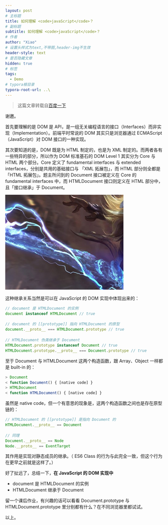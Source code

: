 ```yaml
---
layout: post
# 主标题
title: 如何理解 <code>javaScript</code>？
# 副标题
subtitle: 如何理解 <code>javaScript</code>？
# 作者
author: "Xiao"
# 设置头样式为text,不带图,header-img不生效
header-style: text
# 是否隐藏文章
hidden: true
# 标签
tags:
  - Demo
# typora根目录
typora-root-url: ..\
---
```


> 这篇文章转载自[百度一下](http://www.baidu.com/)

谢邀。

首先要理解的是 DOM 是 API，是一组无关编程语言的接口（Interfaces）而非实现（Implementation）。前端平时常说的 DOM 其实只是浏览器通过 ECMAScript（JavaScript）对 DOM 接口的一种实现。

其次要知道的是，DOM 既是为 HTML 制定的，也是为 XML 制定的。而两者各有一些特异的部分，所以作为 DOM 标准基石的 DOM Level 1 其实分为 Core 与 HTML 两个部分。Core 定义了 fundamental interfaces 与 extended interfaces，分别是共用的基础接口与 「XML 拓展包」，而 HTML 部分则全都是「HTML 拓展包」。题主所问到的 Document 接口被定义在 Core 的 fundamental interfaces 中，而 HTMLDocument 接口则定义在 HTML 部分中，且「接口继承」于 Document。

![image-20201226170535478](/img/in-post/2017-04-06-html-document/image-20201226170535478.png)

这种继承关系当然是可以在 JavaScript 的 DOM 实现中体现出来的：

```js
// document 是 HTMLDocument 的实例
document instanceof HTMLDocument // true

// document 的 [[prototype]] 指向 HTMLDocument 的原型
document.__proto__ === HTMLDocument.prototype // true

// HTMLDocument 伪类继承于 Document 
HTMLDocument.prototype instanceof Document // true
HTMLDocument.prototype.__proto__ === Document.prototype // true
```

至于 Document 与 HTMLDocument 这两个构造函数，跟 Array、Object 一样都是 built-in 的：

```js
> Document
< function Document() { [native code] }
> HTMLDocument
< function HTMLDocument() { [native code] }
```

虽然是 native code，但一个有意思的现象是，这两个构造函数之间也是存在原型链的：

```js
// HTMLDocument 的 [[prototype]] 是指向 Document 的
HTMLDocument.__proto__ == Document

// 同理
Document.__proto__ == Node
Node.__proto__ == EventTarget
```

其作用是实现对静态成员的继承。（ ES6 Class 的行为与此完全一致，但这个行为在更早之前就是这样了。）

好了扯远了，总结一下，**在 JavaScript 的 DOM 实现中**

*   document 是 HTMLDocument 的实例
*   HTMLDocument 继承于 Document

留一个课后作业，有兴趣的话可以看看 Document.prototype 与 HTMLDocument.prototype 里分别都有什么？在不同浏览器里都试试。

以上。